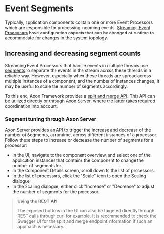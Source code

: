 # Event Segments

Typically, application components contain one or more Event Processors which are responsible for processing incoming events. 
[Streaming Event Processors](../../axon-framework/events/event-processors/streaming.md) have configuration aspects that can be changed at runtime to accommodate for changes in the system topology.

## Increasing and decreasing segment counts <a id="increasing-and-decreasing-segment-counts"></a>

Streaming Event Processors that handle events in multiple threads use [segments](../../axon-framework/events/event-processors/streaming.md#tracking-tokens) to separate the events in the stream across these threads in a reliable way. 
However, especially when these threads are spread across multiple instances of a component,
 and the number of instances changes, 
 it may be useful to scale the number of segments accordingly.

To this end, Axon Framework provides a [split and merge API](../../axon-framework/events/event-processors/streaming.md#splitting-and-merging-segments). 
This API can be utilized directly or through Axon Server, where the latter takes required coordination into account.

### Segment tuning through Axon Server <a id="segment-tuning-through-axon-server"></a>

Axon Server provides an API to trigger the increase and decrease of the number of Segments, at runtime, across different instances of a processor. 
Follow these steps to increase or decrease the number of segments for a processor:

* In the UI, navigate to the component overview, and select one of the application instances that contains the component to change the number of segments for.
* In the Component Details screen, scroll down to the list of processors.
* In the list of processors, click the "Scale" icon to open the Scaling dialogue
* In the Scaling dialogue, either click "Increase" or "Decrease" to adjust the number of segments for the processor.

> **Using the REST API**
>
> The exposed buttons in the UI can also be targeted directly through REST calls through curl for example. 
> It is recommended to check the Swagger UI for the split and merge endpoint information if such an approach is necessary.
